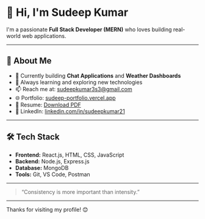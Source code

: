 # 👋 Hi, I'm Sudeep Kumar

I'm a passionate **Full Stack Developer (MERN)** who loves building real-world web applications.

---

## 🔹 About Me

- 🔭 Currently building **Chat Applications** and **Weather Dashboards**
- 🌱 Always learning and exploring new technologies
- 📫 Reach me at: [sudeepkumar3s3@gmail.com](mailto:sudeepkumar3s3@gmail.com)
- 🌐 Portfolio: [sudeep-portfolio.vercel.app](https://sudeep-portfolio.vercel.app)
- 📄 Resume: [Download PDF](https://github.com/sudeepkumar21/resume/raw/main/resume.pdf)
- 💼 LinkedIn: [linkedin.com/in/sudeepkumar21](https://www.linkedin.com/in/sudeepkumar21)

---

## 🛠️ Tech Stack

- **Frontend:** React.js, HTML, CSS, JavaScript  
- **Backend:** Node.js, Express.js  
- **Database:** MongoDB  
- **Tools:** Git, VS Code, Postman

---

> “Consistency is more important than intensity.”

---

Thanks for visiting my profile! 😊
